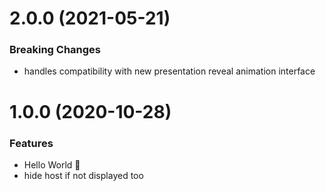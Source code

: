 # 2.0.0 (2021-05-21)

### Breaking Changes

- handles compatibility with new presentation reveal animation interface

# 1.0.0 (2020-10-28)

### Features

- Hello World 👋
- hide host if not displayed too
